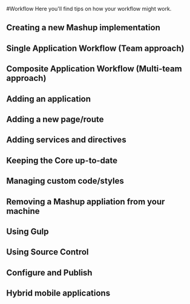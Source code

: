 #Workflow
Here you'll find tips on how your workflow might work.

## Creating a new Mashup implementation



## Single Application Workflow (Team approach)



## Composite Application Workflow (Multi-team approach)



## Adding an application



## Adding a new page/route



## Adding services and directives



## Keeping the Core up-to-date



## Managing custom code/styles



## Removing a Mashup appliation from your machine



## Using Gulp



## Using Source Control



## Configure and Publish



## Hybrid mobile applications



